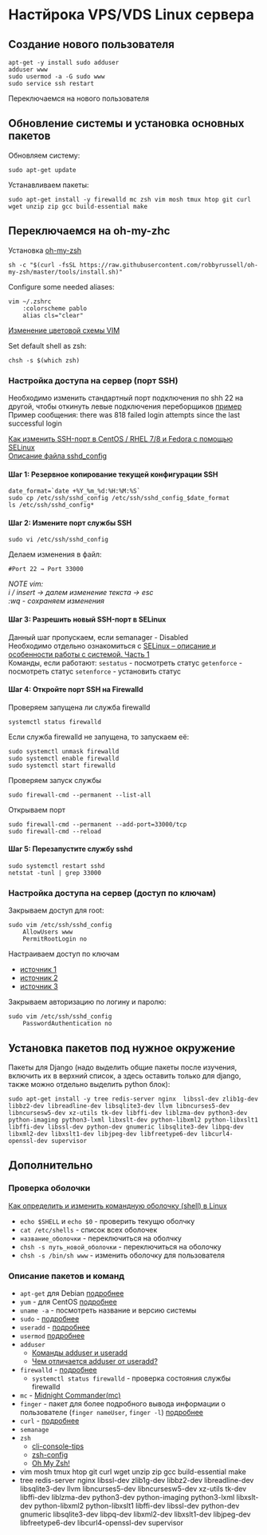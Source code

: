 # Настйрока VPS/VDS Linux сервера

## Создание нового пользователя

```
apt-get -y install sudo adduser
adduser www
sudo usermod -a -G sudo www
sudo service ssh restart
```

Переключаемся на нового пользователя

## Обновление системы и установка основных пакетов

Обновляем систему:<br>
```
sudo apt-get update
```

Устанавливаем пакеты:<br>
```
sudo apt-get install -y firewalld mc zsh vim mosh tmux htop git curl wget unzip zip gcc build-essential make
```

## Переключаемся на oh-my-zhc

Установка [oh-my-zsh](https://github.com/robbyrussell/oh-my-zsh)
```
sh -c "$(curl -fsSL https://raw.githubusercontent.com/robbyrussell/oh-my-zsh/master/tools/install.sh)"
```

Configure some needed aliases:

```
vim ~/.zshrc
	:colorscheme pablo
    alias cls="clear"
```
[Изменение цветовой схемы VIM](https://xakinfo.ru/os/linux/izmenenie-cvetovoj-shemy-v-vim/)

Set default shell as zsh:

```
chsh -s $(which zsh)
```

### Настройка доступа на сервер (порт SSH)

Необходимо изменить стандартный порт подключения по shh 22 на другой, чтобы откинуть левые подключения переборщиков [пример](https://c2n.me/47mb7RY.png)<br>
Пример сообщения: there was 818 failed login attempts since the last successful login<br>

[Как изменить SSH-порт в CentOS / RHEL 7/8 и Fedora с помощью SELinux](https://itsecforu.ru/2019/09/06/%F0%9F%94%A5-%D0%BA%D0%B0%D0%BA-%D0%B8%D0%B7%D0%BC%D0%B5%D0%BD%D0%B8%D1%82%D1%8C-ssh-%D0%BF%D0%BE%D1%80%D1%82-%D0%B2-centos-rhel-7-8-%D0%B8-fedora-%D1%81-%D0%BF%D0%BE%D0%BC%D0%BE%D1%89%D1%8C%D1%8E-s/)<br>
[Описание файла sshd_config](https://vds-admin.ru/ssh/nastroika-servera-ssh-vo-freebsd-fail-sshdconfig)<br>
	
#### Шаг 1: Резервное копирование текущей конфигурации SSH<br>
```
date_format=`date +%Y_%m_%d:%H:%M:%S`
sudo cp /etc/ssh/sshd_config /etc/ssh/sshd_config_$date_format
ls /etc/ssh/sshd_config*
```

#### Шаг 2: Измените порт службы SSH
```
sudo vi /etc/ssh/sshd_config
``` 

Делаем изменения в файл:
```
#Port 22 → Port 33000
```
*NOTE vim:*<br>
*i / insert → далем изменение текста → esc*<br>
*:wq - сохраняем изменения*<br>

#### Шаг 3: Разрешить новый SSH-порт в SELinux<br>
Данный шаг пропускаем, если semanager - Disabled<br>
Необходимо отдельно ознакомиться с [SELinux – описание и особенности работы с системой. Часть 1](https://habr.com/ru/company/kingservers/blog/209644/)<br>
Команды, если работают:
```sestatus``` - посмотреть статус
```getenforce``` - посмотреть статус
```setenforce``` - установить статус

#### Шаг 4: Откройте порт SSH на Firewalld

Проверяем запущена ли служба firewalld
```
systemctl status firewalld
```

Если служба firewalld не запущена, то запускаем её:<br>
```
sudo systemctl unmask firewalld
sudo systemctl enable firewalld
sudo systemctl start firewalld
```

Проверяем запуск службы<br>
```
sudo firewall-cmd --permanent --list-all
```

Открываем порт
```
sudo firewall-cmd --permanent --add-port=33000/tcp
sudo firewall-cmd --reload
```

#### Шаг 5: Перезапустите службу sshd

```
sudo systemctl restart sshd
netstat -tunl | grep 33000
```

### Настройка доступа на сервер (доступ по ключам)

Закрываем доступ для root:

```
sudo vim /etc/ssh/sshd_config
    AllowUsers www
    PermitRootLogin no
```

Настраиваем доступ по ключам

- [источник 1](https://losst.ru/avtorizatsiya-po-klyuchu-ssh)
- [источник 2](https://firstvds.ru/technology/dobavit-ssh-klyuch)
- [источник 3](https://community.vscale.io/hc/ru/community/posts/207745269-%D0%9A%D0%B0%D0%BA-%D1%81%D0%B3%D0%B5%D0%BD%D0%B5%D1%80%D0%B8%D1%80%D0%BE%D0%B2%D0%B0%D1%82%D1%8C-SSH-%D0%BA%D0%BB%D1%8E%D1%87-%D0%B4%D0%BB%D1%8F-%D0%B4%D0%BE%D1%81%D1%82%D1%83%D0%BF%D0%B0-%D0%BD%D0%B0-%D1%81%D0%B5%D1%80%D0%B2%D0%B5%D1%80)

Закрываем авторизацию по логину и паролю:

```
sudo vim /etc/ssh/sshd_config
    PasswordAuthentication no
```


## Установка пакетов под нужное окружение

Пакеты для Django (надо выделить общие пакеты после изучения, включить их в верхний список, а здесь оставить только для django, также можно отдельно выделить python блок):
```
sudo apt-get install -y tree redis-server nginx  libssl-dev zlib1g-dev libbz2-dev libreadline-dev libsqlite3-dev llvm libncurses5-dev libncursesw5-dev xz-utils tk-dev libffi-dev liblzma-dev python3-dev python-imaging python3-lxml libxslt-dev python-libxml2 python-libxslt1 libffi-dev libssl-dev python-dev gnumeric libsqlite3-dev libpq-dev libxml2-dev libxslt1-dev libjpeg-dev libfreetype6-dev libcurl4-openssl-dev supervisor
```

## Дополнительно

### Проверка оболочки
[Как определить и изменить командную оболочку (shell) в Linux](https://pingvinus.ru/note/change-shell)
- ```echo $SHELL``` и ```echo $0``` - проверить текущю оболчку
- ```cat /etc/shells``` - список всех оболочек
- ```название_оболочки``` - переключиться на оболчку
- ```chsh -s путь_новой_оболочки``` - переключиться на оболочку
- ```chsh -s /bin/sh www``` - изменить оболочку для пользователя

### Описание пакетов и команд
- ```apt-get``` для Debian [подробнее](https://linux-faq.ru/page/komanda-apt-get)
- ```yum``` - для CentOS [подробнее](https://losst.ru/ustanovka-paketov-v-centos-7)
- ```uname -a``` - посмотреть название и версию системы
- ```sudo``` - [подробнее](https://losst.ru/komanda-sudo-v-linux)
- ```useradd``` - [подробнее](https://losst.ru/kak-sozdat-polzovatelya-linux)
- ```usermod``` [подробнее](https://losst.ru/kak-dobavit-polzovatelya-v-gruppu-linux)
- ```adduser```
	- [Команды adduser и useradd](https://pingvinus.ru/note/useradd)
	- [Чем отличается adduser от useradd?](https://unixhow.com/1633/chem-otlichaetsya-adduser-ot-useradd)
- ```firewalld``` - [подробнее](https://losst.ru/nastrojka-firewall-centos-7)
	- ```systemctl status firewalld``` - проверка состояния службы firewalld
- ```mc``` - [Midnight Commander(mc)](https://www.voipnotes.ru/blog/midnight-commandermc-console-file-manager-for-linux/)
- ```finger``` - пакет для более подробного вывода информации о пользователе (```finger nameUser```, ```finger -l```) [подробнее](https://www.linuxlib.ru/manpages/FINGER.1.shtml)
- ```curl``` - [подробнее](https://losst.ru/kak-polzovatsya-curl)
- ```semanage```
- ```zsh```
	- [cli-console-tips](https://xakep.ru/2017/05/18/cli-console-tips/)
    - [zsh-config](https://creio.github.io/zsh-config/)
    - [Oh My Zsh!](https://niklan.net/blog/149)
- vim mosh tmux htop git curl wget unzip zip gcc build-essential make 
- tree redis-server nginx  libssl-dev zlib1g-dev libbz2-dev libreadline-dev libsqlite3-dev llvm libncurses5-dev libncursesw5-dev xz-utils tk-dev libffi-dev liblzma-dev python3-dev python-imaging python3-lxml libxslt-dev python-libxml2 python-libxslt1 libffi-dev libssl-dev python-dev gnumeric libsqlite3-dev libpq-dev libxml2-dev libxslt1-dev libjpeg-dev libfreetype6-dev libcurl4-openssl-dev supervisor